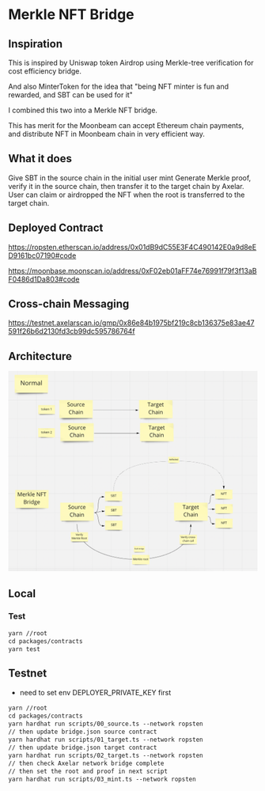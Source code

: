 # Merkle NFT Bridge

## Inspiration

This is inspired by Uniswap token Airdrop using Merkle-tree verification for cost efficiency bridge.

And also MinterToken for the idea that "being NFT minter is fun and rewarded, and SBT can be used for it"

I combined this two into a Merkle NFT bridge.

This has merit for the Moonbeam can accept Ethereum chain payments, and distribute NFT in Moonbeam chain in very efficient way.

## What it does

Give SBT in the source chain in the initial user mint
Generate Merkle proof, verify it in the source chain, then transfer it to the target chain by Axelar.
User can claim or airdropped the NFT when the root is transferred to the target chain.

## Deployed Contract

https://ropsten.etherscan.io/address/0x01dB9dC55E3F4C490142E0a9d8eED9161bc07190#code

https://moonbase.moonscan.io/address/0xF02eb01aFF74e76991f79f3f13aBF0486d1Da803#code

## Cross-chain Messaging

https://testnet.axelarscan.io/gmp/0x86e84b1975bf219c8cb136375e83ae47591f26b6d2130fd3cb99dc595786764f

## Architecture

![architecture](./packages/docs/architecture.png)

## Local

### Test

```
yarn //root
cd packages/contracts
yarn test
```

## Testnet

- need to set env DEPLOYER_PRIVATE_KEY first

```
yarn //root
cd packages/contracts
yarn hardhat run scripts/00_source.ts --network ropsten
// then update bridge.json source contract
yarn hardhat run scripts/01_target.ts --network ropsten
// then update bridge.json target contract
yarn hardhat run scripts/02_target.ts --network ropsten
// then check Axelar network bridge complete
// then set the root and proof in next script
yarn hardhat run scripts/03_mint.ts --network ropsten
```
